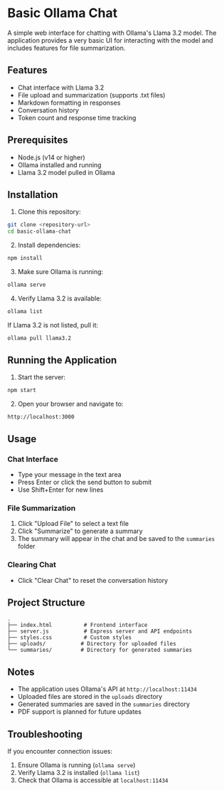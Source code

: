 # Basic Ollama Chat

A simple web interface for chatting with Ollama's Llama 3.2 model. The application provides a very basic UI for interacting with the model and includes features for file summarization.

## Features

- Chat interface with Llama 3.2
- File upload and summarization (supports .txt files)
- Markdown formatting in responses
- Conversation history
- Token count and response time tracking

## Prerequisites

- Node.js (v14 or higher)
- Ollama installed and running
- Llama 3.2 model pulled in Ollama

## Installation

1. Clone this repository:
```bash
git clone <repository-url>
cd basic-ollama-chat
```

2. Install dependencies:
```bash
npm install
```

3. Make sure Ollama is running:
```bash
ollama serve
```

4. Verify Llama 3.2 is available:
```bash
ollama list
```
If Llama 3.2 is not listed, pull it:
```bash
ollama pull llama3.2
```

## Running the Application

1. Start the server:
```bash
npm start
```

2. Open your browser and navigate to:
```
http://localhost:3000
```

## Usage

### Chat Interface
- Type your message in the text area
- Press Enter or click the send button to submit
- Use Shift+Enter for new lines

### File Summarization
1. Click "Upload File" to select a text file
2. Click "Summarize" to generate a summary
3. The summary will appear in the chat and be saved to the `summaries` folder

### Clearing Chat
- Click "Clear Chat" to reset the conversation history

## Project Structure

```
.
├── index.html          # Frontend interface
├── server.js           # Express server and API endpoints
├── styles.css          # Custom styles
├── uploads/           # Directory for uploaded files
└── summaries/         # Directory for generated summaries
```

## Notes

- The application uses Ollama's API at `http://localhost:11434`
- Uploaded files are stored in the `uploads` directory
- Generated summaries are saved in the `summaries` directory
- PDF support is planned for future updates

## Troubleshooting

If you encounter connection issues:
1. Ensure Ollama is running (`ollama serve`)
2. Verify Llama 3.2 is installed (`ollama list`)
3. Check that Ollama is accessible at `localhost:11434`
